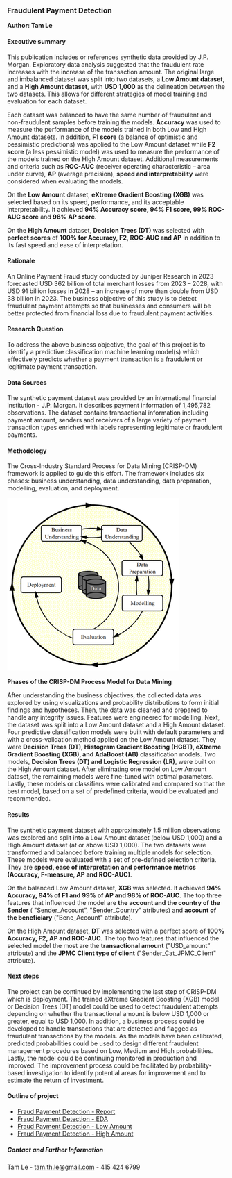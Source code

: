 ### Fraudulent Payment Detection

**Author: Tam Le**

#### Executive summary

This publication includes or references synthetic data provided by J.P. Morgan. Exploratory data analysis suggested that the fraudulent rate increases with the increase of the transaction amount. The original large and imbalanced dataset was split into two datasets, a **Low Amount dataset**, and a **High Amount dataset**, with **USD 1,000** as the delineation between the two datasets. This allows for different strategies of model training and evaluation for each dataset.

Each dataset was balanced to have the same number of fraudulent and non-fraudulent samples before training the models. **Accuracy** was used to measure the performance of the models trained in both Low and High Amount datasets. In addition, **F1 score** (a balance of optimistic and pessimistic predictions) was applied to the Low Amount dataset while **F2 score** (a less pessimistic model) was used to measure the performance of the models trained on the High Amount dataset. Additional measurements and criteria such as **ROC-AUC** (receiver operating characteristic – area under curve), **AP** (average precision), **speed and interpretability** were considered when evaluating the models.

On the **Low Amount** dataset, **eXtreme Gradient Boosting (XGB)** was selected based on its speed, performance, and its acceptable interpretability. It achieved **94% Accuracy score, 94% F1 score, 99% ROC-AUC score** and **98% AP score**.

On the **High Amount** dataset, **Decision Trees (DT)** was selected with **perfect scores** of **100% for Accuracy, F2, ROC-AUC and AP** in addition to its fast speed and ease of interpretation.

#### Rationale

An Online Payment Fraud study conducted by Juniper Research in 2023 forecasted USD 362 billion of total merchant losses from 2023 – 2028, with USD 91 billion losses in 2028 – an increase of more than double from USD 38 billion in 2023. The business objective of this study is to detect fraudulent payment attempts so that businesses and consumers will be better protected from financial loss due to fraudulent payment activities.

#### Research Question

To address the above business objective, the goal of this project is to identify a predictive classification machine learning model(s) which effectively predicts whether a payment transaction is a fraudulent or legitimate payment transaction.

#### Data Sources

The synthetic payment dataset was provided by an international financial institution - J.P. Morgan. It describes payment information of 1,495,782 observations. The dataset contains transactional information including payment amount, senders and receivers of a large variety of payment transaction types enriched with labels representing legitimate or fraudulent payments.

#### Methodology

The Cross-Industry Standard Process for Data Mining (CRISP-DM) framework is applied to guide this effort. The framework includes six phases: business understanding, data understanding, data preparation, modelling, evaluation, and deployment.

![fig1](images/process.png)

**Phases of the CRISP-DM Process Model for Data Mining**

After understanding the business objectives, the collected data was explored by using visualizations and probability distributions to form initial findings and hypotheses. Then, the data was cleaned and prepared to handle any integrity issues. Features were engineered for modelling. Next, the dataset was split into a Low Amount dataset and a High Amount dataset. Four predictive classification models were built with default parameters and with a cross-validation method applied on the Low Amount dataset. They were **Decision Trees (DT), Histogram Gradient Boosting (HGBT), eXtreme Gradient Boosting (XGB), and AdaBoost (AB)** classification models. Two models, **Decision Trees (DT) and Logistic Regression (LR)**, were built on the High Amount dataset. After eliminating one model on Low Amount dataset, the remaining models were fine-tuned with optimal parameters. Lastly, these models or classifiers were calibrated and compared so that the best model, based on a set of predefined criteria, would be evaluated and recommended.

#### Results

The synthetic payment dataset with approximately 1.5 million observations was explored and split into a Low Amount dataset (below USD 1,000) and a High Amount dataset (at or above USD 1,000). The two datasets were transformed and balanced before training multiple models for selection. These models were evaluated with a set of pre-defined selection criteria. They are **speed, ease of interpretation and performance metrics (Accuracy, F-measure, AP and ROC-AUC)**.

On the balanced Low Amount dataset, **XGB** was selected. It achieved **94% Accuracy, 94% of F1 and 99% of AP and 98% of ROC-AUC**. The top three features that influenced the model are **the account and the country of the Sender** ( "Sender_Account”, "Sender_Country" atributes) and **account of the beneficiary** ("Bene_Account" attribute).

On the High Amount dataset, **DT** was selected with a perfect score of **100% Accuracy, F2, AP and ROC-AUC**. The top two features that influenced the selected model the most are the **transactional amount** ("USD_amount” attribute) and the **JPMC Client type of client** ("Sender_Cat_JPMC_Client" attribute).

#### Next steps

The project can be continued by implementing the last step of CRISP-DM which is deployment. The trained eXtreme Gradient Boosting (XGB) model or Decision Trees (DT) model could be used to detect fraudulent attempts depending on whether the transactional amount is below USD 1,000 or greater, equal to USD 1,000. In addition, a business process could be developed to handle transactions that are detected and flagged as fraudulent transactions by the models. As the models have been calibrated, predicted probabilities could be used to design different fraudulent management procedures based on Low, Medium and High probabilities. Lastly, the model could be continuing monitored in production and improved. The improvement process could be facilitated by probability-based investigation to identify potential areas for improvement and to estimate the return of investment.

#### Outline of project

- [Fraud Payment Detection - Report](Fraud_Payment_Detection_Report.md)
- [Fraud Payment Detection - EDA](Fraud_Detection_EDA_Final.ipynb)
- [Fraud Payment Detection - Low Amount](Fraud_Detection_Low_Amount_Final.ipynb)
- [Fraud Payment Detection - High Amount](Fraud_Detection_High_Amount_Final.ipynb)

##### Contact and Further Information

Tam Le - tam.th.le@gmail.com - 415 424 6799